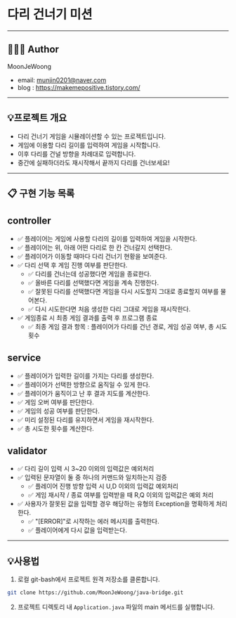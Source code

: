 # 다리 건너기 미션

---

## 👨🏻‍💼 Author
MoonJeWoong
- email: munjin0201@naver.com
- blog : https://makemepositive.tistory.com/

---

## 💡프로젝트 개요
- 다리 건너기 게임을 시뮬레이션할 수 있는 프로젝트입니다.
- 게임에 이용할 다리 길이를 입력하여 게임을 시작합니다.
- 이후 다리를 건널 방향을 차례대로 입력합니다.
- 중간에 실패하더라도 재시작해서 끝까지 다리를 건너보세요!

---


## 📋 구현 기능 목록

## controller
- ✅ 플레이어는 게임에 사용할 다리의 길이를 입력하여 게임을 시작한다.
- ✅ 플레이어는 위, 아래 어떤 다리로 한 칸 건너갈지 선택한다.
- ✅ 플레이어가 이동할 때마다 다리 건너기 현황을 보여준다.
- ✅ 다리 선택 후 게임 진행 여부를 판단한다.
  - ✅ 다리를 건너는데 성공했다면 게임을 종료한다.
  - ✅ 올바른 다리를 선택했다면 게임을 계속 진행한다.
  - ✅ 잘못된 다리를 선택했다면 게임을 다시 시도할지 그대로 종료할지 여부를 물어본다.
  - ✅ 다시 시도한다면 처음 생성한 다리 그대로 게임을 재시작한다.
- ✅ 게임종료 시 최종 게임 결과를 출력 후 프로그램 종료
  - ✅ 최종 게임 결과 항목 : 플레이어가 다리를 건넌 경로, 게임 성공 여부, 총 시도 횟수

## service
- ✅ 플레이어가 입력한 길이를 가지는 다리를 생성한다.
- ✅ 플레이어가 선택한 방향으로 움직일 수 있게 한다.
- ✅ 플레이어가 움직이고 난 후 결과 지도를 계산한다.
- ✅ 게임 오버 여부를 판단한다.
- ✅ 게임의 성공 여부를 판단한다.
- ✅ 미리 설정된 다리를 유지하면서 게임을 재시작한다.
- ✅ 총 시도한 횟수를 계산한다.

## validator
- ✅ 다리 길이 입력 시 3~20 이외의 입력값은 예외처리
- ✅ 입력된 문자열이 둘 중 하나의 커맨드와 일치하는지 검증
  - ✅ 플레이어 진행 방향 입력 시 U,D 이외의 입력값 예외처리
  - ✅ 게임 재시작 / 종료 여부를 입력받을 때 R,Q 이외의 입력값은 예외 처리
- ✅ 사용자가 잘못된 값을 입력할 경우 해당하는 유형의 Exception을 명확하게 처리한다.
  - ✅ "[ERROR]"로 시작하는 에러 메시지를 출력한다.
  - ✅ 플레이어에게 다시 값을 입력받는다.

---

## 💡사용법
1. 로컬 git-bash에서 프로젝트 원격 저장소를 클론합니다.
~~~ bash
git clone https://github.com/MoonJeWoong/java-bridge.git
~~~

2. 프로젝트 디렉토리 내 `Application.java` 파일의 main 메서드를 실행합니다.
